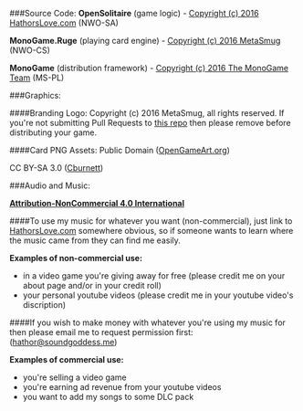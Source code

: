 ###Source Code: 
**OpenSolitaire** (game logic) - [Copyright (c) 2016 HathorsLove.com](https://github.com/theNWO/licensing/blob/master/licenses/NWO-SA) (NWO-SA)

**MonoGame.Ruge** (playing card engine) - [Copyright (c) 2016 MetaSmug](https://github.com/theNWO/licensing/blob/master/licenses/NWO-CS) (NWO-CS)

**MonoGame** (distribution framework) - [Copyright (c) 2016 The MonoGame Team](https://github.com/mono/MonoGame/blob/develop/LICENSE.txt) (MS-PL)

###Graphics:

####Branding Logo:
Copyright (c) 2016 MetaSmug, all rights reserved.  If you're not submitting Pull Requests to [this repo](https://github.com/SoundGoddess/OpenSolitaire/) then please remove before distributing your game.

####Card PNG Assets:
Public Domain ([OpenGameArt.org](http://opengameart.org/content/playing-cards-vector-png))

CC BY-SA 3.0 ([Cburnett](http://en.wikipedia.org/wiki/User:Cburnett))

###Audio and Music: 

[**Attribution-NonCommercial 4.0 International**](http://creativecommons.org/licenses/by-nc/4.0/)

####To use my music for whatever you want (non-commercial), just link to [HathorsLove.com](http://HathorsLove.com/) somewhere obvious, so if someone wants to learn where the music came from they can find me easily.

**Examples of non-commercial use:**

* in a video game you're giving away for free (please credit me on your about page and/or in your credit roll)
* your personal youtube videos (please credit me in your youtube video's discription)

####If you wish to make money with whatever you're using my music for then please email me to request permission first: (hathor@soundgoddess.me)

**Examples of commercial use:**

* you're selling a video game
* you're earning ad revenue from your youtube videos
* you want to add my songs to some DLC pack

